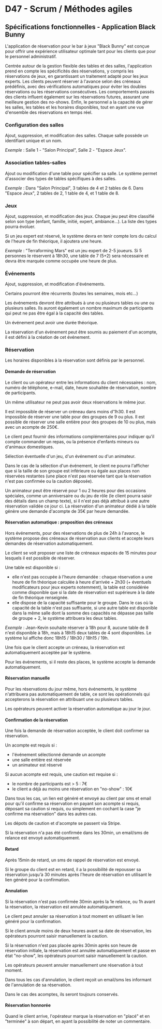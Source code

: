 # D47 - Scrum / Méthodes agiles

## Spécifications fonctionnelles - Application Black Bunny

L'application de réservation pour le bar à jeux "Black Bunny" est conçue pour offrir une expérience utilisateur optimale tant pour les clients que pour le personnel administratif.

Centrée autour de la gestion flexible des tables et des salles, l'application prend en compte les spécificités des réservations, y compris les réservations de jeux, en garantissant un traitement adapté pour les jeux experts.
Les clients peuvent réserver à l'avance selon des créneaux prédéfinis, avec des vérifications automatiques pour éviter les doubles réservations ou les réservations consécutives.
Les comportements passés des clients influent également sur les réservations futures, assurant une meilleure gestion des no-shows.
Enfin, le personnel a la capacité de gérer les salles, les tables et les horaires disponibles, tout en ayant une vue d'ensemble des réservations en temps réel.

### Configuration des salles

Ajout, suppression, et modification des salles.
Chaque salle possède un identifiant unique et un nom.

_Exemple_ : Salle 1 - "Salon Principal", Salle 2 - "Espace Jeux".

### Association tables-salles
Ajout ou modification d'une table pour spécifier sa salle.
Le système permet d'associer des types de tables spécifiques à des salles.

_Exemple_ : Dans "Salon Principal", 3 tables de 4 et 2 tables de 6. Dans "Espace Jeux", 2 tables de 2, 1 table de 4, et 1 table de 8.

### Jeux

Ajout, suppression, et modification des jeux.
Chaque jeu peut être classifié selon son type (enfant, famille, initié, expert, ambiance...). La liste des types pourra évoluer.

Si un jeu expert est réservé, le système devra en tenir compte lors du calcul de l'heure de fin théorique, il ajoutera une heure.

_Exemple_ : "Terraforming Mars" est un jeu expert de 2-5 joueurs. Si 5 personnes le réservent à 18h30, une table de 7 (5+2) sera nécessaire et devra être marquée comme occupée une heure de plus.

### Événements

Ajout, suppression, et modification d'événements.

Certains pourront être récurrents (toutes les semaines, mois etc...)

Les événements devront être attribués à une ou plusieurs tables ou une ou plusieurs salles. Ils auront également un nombre maximum de participants qui peut ne pas être égal à la capacité des tables.

Un événement peut avoir une durée théorique.

La réservation d'un événement peut être soumis au paiement d'un acompte, il est défini à la création de cet événement.

### Réservation

Les horaires disponibles à la réservation sont définis par le personnel.

#### Demande de réservation

Le client ou un opérateur entre les informations du client nécessaires : nom, numéro de téléphone, e-mail, date, heure souhaitée de réservation, nombre de participants.

Un même utilisateur ne peut pas avoir deux réservations le même jour.

Il est impossible de réserver un créneau dans moins d'1h30.
Il est impossible de réserver une table pour des groupes de 9 ou plus.
Il est possible de réserver une salle entière pour des groupes de 10 ou plus, mais avec un acompte de 250€.

Le client peut fournir des informations complémentaires pour indiquer qu'il compte commander un repas, ou la présence d'enfants mineurs ou d'animaux domestiques.

Sélection éventuelle d'un jeu, d'un événement ou d'un animateur.

Dans le cas de la sélection d'un événement, le client ne pourra l'afficher que si la taille de son groupe est inférieure ou égale aux places non réservées restantes (une place n'est pas réservée tant que la réservation n'est pas confirmée ou la caution déposée).

Un animateur peut être réservé pour 1 ou 2 heures pour des occasions spéciales, comme un anniversaire ou du jeu de rôle (le client pourra saisir des détails dans un champ texte), si il n'est pas déjà attribué à une autre réservation validée ce jour ci. La réservation d'un animateur dédié à la table génère une demande d'acompte de 35€ par heure demandée.


#### Réservation automatique : proposition des créneaux

Hors événements, pour des réservations de plus de 24h à l'avance, le système propose des créneaux de réservation aux clients et accepte leurs demandes de réservation automatiquement.

Le client se voit proposer une liste de créneaux espacés de 15 minutes pour lesquels il est possible de réserver.

Une table est disponible si :
  - elle n'est pas occupée à l'heure demandée : chaque réservation a une heure de fin théorique calculée à heure d'arrivée + 2h30 (+ éventuels modificateurs pour jeux experts notemment), la table est considérée comme disponible que si la date de réservation est supérieure à la date de fin théorique renseignée.
  - elle dispose de la capacité suffisante pour le groupe. Dans le cas où la capacité de la table n'est pas suffisante, si une autre table est disponible dans la même salle dont la somme des capacités ne dépasse pas taille de groupe + 2, le système attribuera les deux tables.

_Exemple_ : Jean-Kevin souhaite réserver à 18h pour 8, aucune table de 8 n'est disponible à 18h, mais à 18h15 deux tables de 4 sont disponibles. Le système lui affiche donc 18h15 / 18h30 / 18h15 / 19h.

Une fois que le client accepte un créneau, la réservation est automatiquement acceptée par le système.

Pour les événements, si il reste des places, le système accepte la demande automatiquement.

#### Réservation manuelle

Pour les réservations du jour même, hors événements, le système n'attribuera pas automatiquement de table, ce sont les opérationnels qui accepterons la réservation en attribuant une ou plusieurs tables.

Les opérateurs peuvent activer la réservation automatique au jour le jour.

#### Confirmation de la réservation

Une fois la demande de réservation acceptée, le client doit confirmer sa réservation.

Un acompte est requis si :
  - l'événement sélectionné demande un acompte
  - une salle entière est réservée
  - un animateur est réservé

Si aucun acompte est requis, une caution est requise si :
  - le nombre de participants est > 5 : 7€
  - le client a déjà au moins une réservation en "no-show" : 10€

Dans tous les cas, un lien est généré et envoyé au client par sms et email pour qu'il confirme sa réservation en payant son acompte si requis, déposant sa caution si requis, ou simplement en cochant la case "je confirme ma réservation" dans les autres cas.

Les dépots de caution et d'acompte se passent via Stripe.

Si la réservation n'a pas été confirmée dans les 30min, un email/sms de relance est envoyé automatiquement.

#### Retard

Après 15min de retard, un sms de rappel de réservation est envoyé.

Si le groupe du client est en retard, il a la possibilité de repousser sa réservation jusqu'à 30 minutes après l'heure de réservation en utilisant le lien généré pour la confirmation.

#### Annulation

Si la réservation n'est pas confirmée 30min après la 1e relance, ou 1h avant la réservation, la réservation est annulée automatiquement.

Le client peut annuler sa réservation à tout moment en utilisant le lien généré pour la confirmation.

Si le client annule moins de deux heures avant sa date de réservation, les opérateurs pourront saisir manuellement la caution.

Si la réservation n'est pas placée après 30min après son heure de réservation initiale, la réservation est annulée automatiquement et passe en état "no-show", les opérateurs pourront saisir manuellement la caution.

Les opérateurs peuvent annuler manuellement une réservation à tout moment.

Dans tous les cas d'annulation, le client reçoit un email/sms les informant de l'annulation de sa réservation.

Dans le cas des acomptes, ils seront toujours conservés.

#### Réservation honnorée

Quand le client arrive, l'opérateur marque la réservation en "placé" et en "terminée" à son départ, en ayant la possibilité de noter un commentaire.
